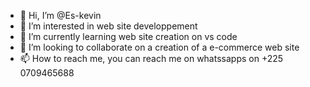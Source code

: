 - 👋 Hi, I’m @Es-kevin
- 👀 I’m interested in web site developpement 
- 🌱 I’m currently learning web site creation on vs code
- 💞️ I’m looking to collaborate on a creation of a e-commerce web site
- 📫 How to reach me, you can reach me on whatssapps on +225 0709465688

<!---
Es-kevin/Es-kevin is a ✨ special ✨ repository because its `README.md` (this file) appears on your GitHub profile.
You can click the Preview link to take a look at your changes.
--->

